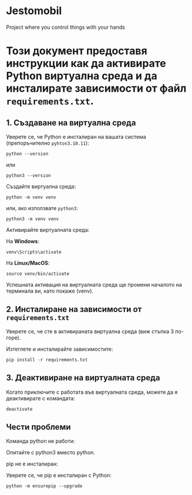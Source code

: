 # Jestomobil
Project where you control things with your hands

# Този документ предоставя инструкции как да активирате Python виртуална среда и да инсталирате зависимости от файл `requirements.txt`.

## 1. Създаване на виртуална среда
Уверете се, че Python е инсталиран на вашата система (препоръчително `pyhton3.10.11`):


`python --version`

или

`python3 --version`

Създайте виртуална среда:


`python -m venv venv`

или, ако използвате `python3`:


`python3 -m venv venv`

Активирайте виртуалната среда:

На **Windows**:

`venv\Scripts\activate`

На **Linux/MacOS**:

`source venv/bin/activate`

Успешната активация на виртуалната среда ще промени началото на терминала ви, като покаже (venv).

## 2. Инсталиране на зависимости от `requirements.txt`

Уверете се, че сте в активираната виртуална среда (виж стъпка 3 по-горе).

Изтеглете и инсталирайте зависимостите:


`pip install -r requirements.txt`

## 3. Деактивиране на виртуалната среда
Когато приключите с работата във виртуалната среда, можете да я деактивирате с командата:

`deactivate`

## Чести проблеми
Команда python не работи:

Опитайте с python3 вместо python.

pip не е инсталиран:

Уверете се, че pip е инсталиран с Python:

`python -m ensurepip --upgrade`

